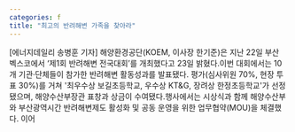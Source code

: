 ```yaml
---
categories: f
title: "최고의 반려해변 가족을 찾아라"
---
```

[에너지데일리 송병훈 기자] 해양환경공단(KOEM, 이사장 한기준)은 지난 22일 부산 벡스코에서 ‘제1회 반려해변 전국대회’를 개최했다고 23일 밝혔다.이번 대회에서는 10개 기관·단체들이 참가한 반려해변 활동성과를 발표됐다. 평가(심사위원 70%, 현장 투표 30%)를 거쳐 &#39;최우수상 보길초등학교, 우수상 KT&G, 장려상 한정초등학교&#39;가 선정됐으며, 해양수산부장관 표창과 상금이 수여됐다.행사에서는 시상식과 함께 해양수산부와 부산광역시간 반려해변제도 활성화 및 공동 운영을 위한 업무협약(MOU)을 체결했다. 이어